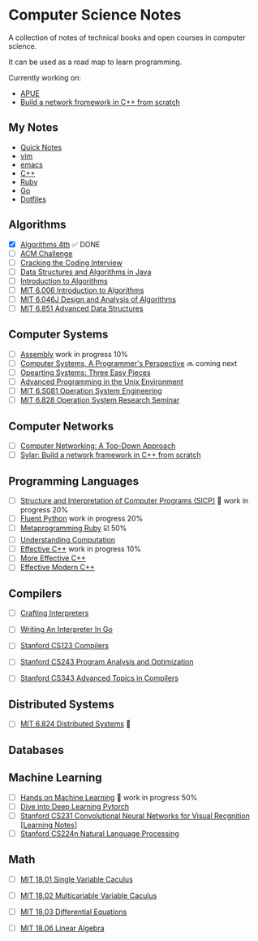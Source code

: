 # Computer Science Notes

A collection of notes of technical books and open courses in computer science. 

It can be used as a road map to learn programming.

Currently working on: 
- [APUE](./APUE)
- [Build a network fromework in C++ from scratch](https://github.com/alfmunny/wille)

## My Notes

- [Quick Notes](./Notes/quick-notes.md)
- [vim](./Notes/vim-cheatsheet.md)
- [emacs](./Notes/emacs.md)
- [C++](./Notes/C++.md)
- [Ruby](./Notes/ruby-cheatsheet.md)
- [Go](./Notes/go-cheatsheet.md)
- [Dotfiles](./Notes/dotfiles-cheatsheet.md)

## Algorithms

- [X] [Algorithms 4th](algorithms-4th) :white_check_mark: DONE
- [ ] [ACM Challenge](acm-challenge)
- [ ] [Cracking the Coding Interview](cracking-the-coding-interview)
- [ ] [Data Structures and Algorithms in Java](data-structures-and-algorithms-in-java)
- [ ] [Introduction to Algorithms](Introduction-to-Algorithms)
- [ ] [MIT 6.006 Introduction to Algorithms](https://courses.csail.mit.edu/6.006/fall11/notes.shtml)
- [ ] [MIT 6.046J Design and Analysis of Algorithms](https://ocw.mit.edu/courses/electrical-engineering-and-computer-science/6-046j-design-and-analysis-of-algorithms-spring-2015/)
- [ ] [MIT 6.851 Advanced Data Structures](https://courses.csail.mit.edu/6.851/)

## Computer Systems

- [ ] [Assembly](./assembly) work in progress 10%
- [ ] [Computer Systems, A Programmer's Perspective](./computer-systems) :soon: coming next
- [ ] [Opearting Systems: Three Easy Pieces](./Operating-Systems-Three-Easy-Steps)
- [ ] [Advanced Programming in the Unix Environment](./APUE)
- [ ] [MIT 6.S081 Operation System Engineering](https://github.com/alfmunny/MIT6.828-Operation-System-Engineering)
- [ ] [MIT 6.828 Operation System Research Seminar](https://abelay.github.io/6828seminar/index.html)

## Computer Networks

- [ ] [Computer Networking: A Top-Down Approach](./Computer-Networking-A-Top-Down-Approach)
- [ ] [Sylar: Build a network framework in C++ from scratch](https://github.com/alfmunny/wille)

## Programming Languages

- [ ] [Structure and Interpretation of Computer Programs (SICP)](./structure-and-interpretation-of-computer-programs) :construction: work in progress 20%
- [ ] [Fluent Python](./fluent-python) work in progress 20%
- [ ] [Metaprogramming Ruby](https://github.com/alfmunny/notes-metaprogramming-ruby) :ballot_box_with_check: 50%
- [ ] [Understanding Computation](./Understanding-Computation)
- [ ] [Effective C++](./effective-c++) work in progress 10%
- [ ] [More Effective C++](./more-effective-c++)
- [ ] [Effective Modern C++](./effective-modern-c++)

## Compilers

- [ ] [Crafting Interpreters](./Crafting-Interpreters)
- [ ] [Writing An Interpreter In Go](./Writing-An-Interpreter-In-Go)
- [ ] [Stanford CS123 Compilers](http://web.stanford.edu/class/cs143/)
- [ ] [Stanford CS243 Program Analysis and Optimization](http://web.stanford.edu/class/cs243/) 
- [ ] [Stanford CS343 Advanced Topics in Compilers](http://web.stanford.edu/class/cs343/)


## Distributed Systems
- [ ] [MIT 6.824 Distributed Systems](https://github.com/alfmunny/MIT6.824-Distributed-Systems) :construction:

## Databases

## Machine Learning

- [ ] [Hands on Machine Learning](https://github.com/alfmunny/Hands-On-Machine-Learning/) :construction: work in progress 50%
- [ ] [Dive into Deep Learning Pytorch](https://github.com/alfmunny/DiveIntoDLPyTorch/)
- [ ] [Stanford CS231 Convolutional Neural Networks for Visual Recgnition](http://cs231n.stanford.edu/) [[Learning Notes](https://github.com/alfmunny/CS231n-CNN)]
- [ ] [Stanford CS224n Natural Language Processing](http://web.stanford.edu/class/cs224n)

## Math
- [ ] [MIT 18.01 Single Variable Caculus](https://ocw.mit.edu/courses/mathematics/18-01-single-variable-calculus-fall-2006/)
- [ ] [MIT 18.02 Multicariable Variable Caculus](https://ocw.mit.edu/courses/mathematics/18-02-multivariable-calculus-fall-2007/)
- [ ] [MIT 18.03 Differential Equations](https://ocw.mit.edu/courses/mathematics/18-03-differential-equations-spring-2010/)
- [ ] [MIT 18.06 Linear Algebra](https://ocw.mit.edu/courses/mathematics/18-06-linear-algebra-spring-2010/)

